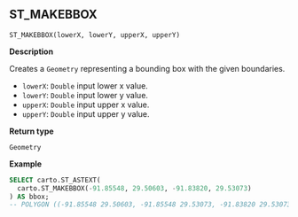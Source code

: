 ## ST_MAKEBBOX

```sql:signature
ST_MAKEBBOX(lowerX, lowerY, upperX, upperY)
```

**Description**

Creates a `Geometry` representing a bounding box with the given boundaries.

* `lowerX`: `Double` input lower x value.
* `lowerY`: `Double` input lower y value.
* `upperX`: `Double` input upper x value.
* `upperY`: `Double` input upper y value.

**Return type**

`Geometry`

**Example**

```sql
SELECT carto.ST_ASTEXT(
  carto.ST_MAKEBBOX(-91.85548, 29.50603, -91.83820, 29.53073)
) AS bbox;
-- POLYGON ((-91.85548 29.50603, -91.85548 29.53073, -91.83820 29.53073, -91.8382 29.50603, -91.85548 29.50603))
```
